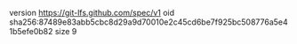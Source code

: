 version https://git-lfs.github.com/spec/v1
oid sha256:87489e83abb5cbc8d29a9d70010e2c45cd6be7f925bc508776a5e41b5efe0b82
size 9
